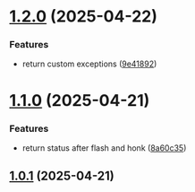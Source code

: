 # [1.2.0](https://github.com/nicholasM95/skoda-api-client/compare/v1.1.0...v1.2.0) (2025-04-22)


### Features

* return custom exceptions ([9e41892](https://github.com/nicholasM95/skoda-api-client/commit/9e4189236e673dbbd862ca9d1695e8d22b099586))

# [1.1.0](https://github.com/nicholasM95/skoda-api-client/compare/v1.0.1...v1.1.0) (2025-04-21)


### Features

* return status after flash and honk ([8a60c35](https://github.com/nicholasM95/skoda-api-client/commit/8a60c35a2387ef118e97c155255305cb96c7d37d))

## [1.0.1](https://github.com/nicholasM95/skoda-api-client/compare/v1.0.0...v1.0.1) (2025-04-21)

